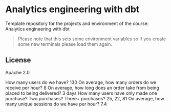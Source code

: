 # Analytics engineering with dbt

Template repository for the projects and environment of the course: Analytics engineering with dbt

> Please note that this sets some environment variables so if you create some new terminals please load them again.

## License

Apache 2.0

How many users do we have? 130
On average, how many orders do we receive per hour? 8
On average, how long does an order take from being placed to being delivered? 3 days
How many users have only made one purchase? Two purchases? Three+ purchases? 25, 22, 81
On average, how many unique sessions do we have per hour? 7.4